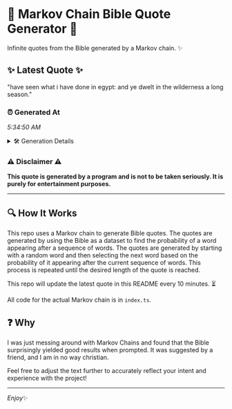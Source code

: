 # 📖 Markov Chain Bible Quote Generator 📖

Infinite quotes from the Bible generated by a Markov chain. ✨

## ✨ Latest Quote ✨
"have seen what i have done in egypt: and ye dwelt in the wilderness a long season."

### ⏰ Generated At
*5:34:50 AM*

<details>
    <summary>🛠️ Generation Details</summary>
    <p>
        <strong>🌱 Seed:</strong> have<br>
        <strong>🔄 Iterations:</strong> 16<br>
        <strong>📜 Context History:</strong><br>[ have ]: seen<br>[ have, seen ]: what<br>[ have, seen, what ]: i<br>[ have, seen, what, i ]: have<br>[ have, seen, what, i, have ]: done<br>[ have, seen, what, i, have, done ]: in<br>[ seen, what, i, have, done, in ]: egypt:<br>[ what, i, have, done, in, egypt: ]: and<br>[ i, have, done, in, egypt:, and ]: ye<br>[ have, done, in, egypt:, and, ye ]: dwelt<br>[ done, in, egypt:, and, ye, dwelt ]: in<br>[ in, egypt:, and, ye, dwelt, in ]: the<br>[ egypt:, and, ye, dwelt, in, the ]: wilderness<br>[ and, ye, dwelt, in, the, wilderness ]: a<br>[ ye, dwelt, in, the, wilderness, a ]: long<br>[ dwelt, in, the, wilderness, a, long ]: season.<br>
    </p>
</details>

### ⚠️ Disclaimer ⚠️
**This quote is generated by a program and is not to be taken seriously. It is purely for entertainment purposes.**

---

## 🔍 How It Works

This repo uses a Markov chain to generate Bible quotes. The quotes are generated by using the Bible as a dataset to find the probability of a word appearing after a sequence of words. The quotes are generated by starting with a random word and then selecting the next word based on the probability of it appearing after the current sequence of words. This process is repeated until the desired length of the quote is reached.

This repo will update the latest quote in this README every 10 minutes. ⏳

All code for the actual Markov chain is in `index.ts`.

## ❓ Why

I was just messing around with Markov Chains and found that the Bible surprisingly yielded good results when prompted. 
It was suggested by a friend, and I am in no way christian.

Feel free to adjust the text further to accurately reflect your intent and experience with the project!

---

*Enjoy*✨
